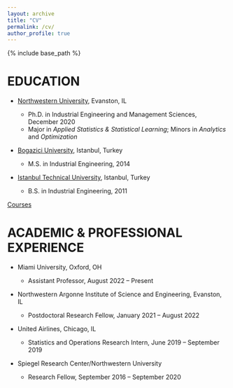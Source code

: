 ```yaml
---
layout: archive
title: "CV"
permalink: /cv/
author_profile: true
---
```


{% include base_path %}

EDUCATION
======

* [Northwestern University](https://www.mccormick.northwestern.edu/industrial/), Evanston, IL
    + Ph.D. in Industrial Engineering and Management Sciences, December 2020
    + Major in *Applied Statistics & Statistical Learning*; Minors in *Analytics* and *Optimization*

* [Bogazici University](http://www.ie.boun.edu.tr), Istanbul, Turkey
    + M.S. in Industrial Engineering, 2014

* [Istanbul Technical University](https://isl.itu.edu.tr/en/academics/departments/industrial-engineering), Istanbul, Turkey
    + B.S. in Industrial Engineering, 2011

[Courses](/cv/courses)

ACADEMIC & PROFESSIONAL EXPERIENCE
======

* Miami University, Oxford, OH
    + Assistant Professor, August 2022 – Present

* Northwestern Argonne Institute of Science and Engineering, Evanston, IL
    + Postdoctoral Research Fellow, January 2021 – August 2022

* United Airlines, Chicago, IL
    + Statistics and Operations Research Intern, June 2019 – September 2019

* Spiegel Research Center/Northwestern University
    + Research Fellow, September 2016 – September 2020
